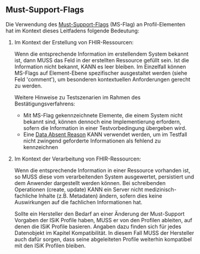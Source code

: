 ## Must-Support-Flags

Die Verwendung des [Must-Support-Flags](https://hl7.org/fhir/R4/profiling.html#mustsupport) (MS-Flag) an Profil-Elementen hat im Kontext dieses Leitfadens folgende Bedeutung:

1. Im Kontext der Erstellung von FHIR-Ressourcen:

    Wenn die entsprechende Information im erstellendem System bekannt ist, dann MUSS das Feld in der erstellten Ressource gefüllt sein. Ist die Information nicht bekannt, KANN es leer bleiben.
    Im Einzelfall können MS-Flags auf Element-Ebene spezifischer ausgestaltet werden (siehe Feld 'comment'), um besonderen kontextuellen Anforderungen gerecht zu werden.

    Weitere Hinweise zu Testszenarien im Rahmen des Bestätigungsverfahrens: 
    - Mit MS-Flag gekennzeichnete Elemente, die einem System nicht bekannt sind, können dennoch eine Implementierung erfordern, sofern die Information in einer Testvorbedingung übergeben wird.
    - Eine [Data Absent Reason](https://hl7.org/fhir/r4/extension-data-absent-reason.html) KANN verwendet werden, um im Testfall nicht zwingend geforderte Informationen als fehlend zu kennzeichnen 

2. Im Kontext der Verarbeitung von FHIR-Ressourcen:

    Wenn die entsprechende Information in einer Ressource vorhanden ist, so MUSS diese vom verarbeitenden System ausgewertet, persistiert und dem Anwender dargestellt werden können. Bei schreibenden Operationen (create, update) KANN ein Server nicht medizinisch-fachliche Inhalte (z.B. Metadaten) ändern, sofern dies keine Auswirkungen auf die fachlichen Informationen hat.

    Sollte ein Hersteller den Bedarf an einer Änderung der Must-Support Vorgaben der ISiK Profile haben, MUSS er von den Profilen ableiten, auf denen die ISiK Profile basieren. Angaben dazu finden sich für jedes Datenobjekt im Kapitel Kompatibilität. In diesem Fall MUSS der Hersteller auch dafür sorgen, dass seine abgeleiteten Profile weiterhin kompatibel mit den ISiK Profilen bleiben.
